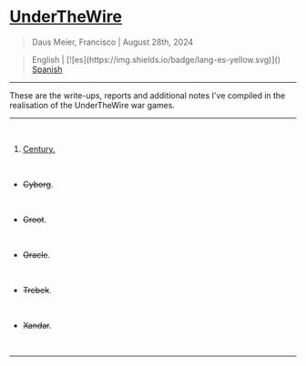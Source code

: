 # [UnderTheWire](https://underthewire.tech/)

> Daus Meier, Francisco | August 28th, 2024

> <p> <span> English </span> | [![es](https://img.shields.io/badge/lang-es-yellow.svg)]() <a href=https://github.com/frandausmeier/CTF_Write-Ups/blob/main/UnderTheWire/README.es.md> Spanish <a/> </p>

-----

These are the write-ups, reports and additional notes I've compiled in the realisation of the UnderTheWire war games.

-----

<br>

1. [Century.](century)

<br>

* ~~Cyborg~~.

<br>

* ~~Groot~~.

<br>

* ~~Oracle~~.

<br>

* ~~Trebek~~.

<br>

* ~~Xandar~~.

<br>

-----
